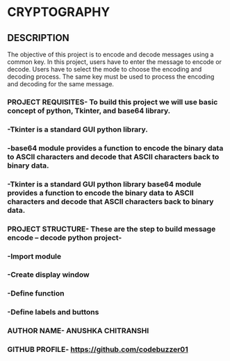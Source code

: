 # CRYPTOGRAPHY


## DESCRIPTION
The objective of this project is to encode and decode messages using a common key. In this project, users have to enter the message to encode or decode. Users have to select the mode to choose the encoding and decoding process. The same key must be used to process the encoding and decoding for the same message.


### PROJECT REQUISITES- To build this project we will use basic concept of python, Tkinter, and base64 library.
### -Tkinter is a standard GUI python library.
### -base64 module provides a function to encode the binary data to ASCII characters and decode that ASCII characters back to binary data.
### -Tkinter is a standard GUI python library base64 module provides a function to encode the binary data to ASCII characters and decode that ASCII characters back to binary data.

### PROJECT STRUCTURE- These are the step to build message encode – decode python project-
### -Import module
### -Create display window
### -Define function
### -Define labels and buttons



### AUTHOR NAME- ANUSHKA CHITRANSHI
### GITHUB PROFILE- https://github.com/codebuzzer01
